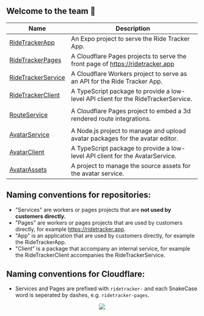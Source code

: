 ## Welcome to the team 🙌
| Name | Description |
| ---- | ----------- |
| [RideTrackerApp](https://github.com/RideTracker/RideTrackerApp) | An Expo project to serve the Ride Tracker App. |
| [RideTrackerPages](https://github.com/RideTracker/RideTrackerPages) | A Cloudflare Pages projects to serve the front page of https://ridetracker.app |
| [RideTrackerService](https://github.com/RideTracker/RideTrackerService) | A Cloudflare Workers project to serve as an API for the Ride Tracker App. |
| [RideTrackerClient](https://github.com/RideTracker/RideTrackerClient) | A TypeScript package to provide a low-level API client for the RideTrackerService. |
| | |
| [RouteService](https://github.com/RideTracker/RouteService) | A Cloudflare Pages project to embed a 3d rendered route integrations. |
| | |
| [AvatarService](https://github.com/RideTracker/AvatarService) | A Node.js project to manage and upload avatar packages for the avatar editor. |
| [AvatarClient](https://github.com/RideTracker/AvatarClient) | A TypeScript package to provide a low-level API client for the AvatarService. |
| [AvatarAssets](https://github.com/RideTracker/AvatarAssets) | A project to manage the source assets for the avatar service. |

## Naming conventions for repositories:
- "Services" are workers or pages projects that are **not used by customers directly.**
- "Pages" are workers or pages projects that are used by customers directly, for example https://ridetracker.app.
- "App" is an application that are used by customers directly, for example the RideTrackerApp.
- "Client" is a package that accompany an internal service, for example the RideTrackerClient accompanies the RideTrackerService.

## Naming conventions for Cloudflare:
- Services and Pages are prefixed with `ridetracker-` and each SnakeCase word is seperated by dashes, e.g. `ridetracker-pages`.

<p align="center">
  <img src="[https://github.com/RideTracker/.github-private/assets/78360666/bafaf065-e7ef-40e2-a475-5dbc5ae540a5](https://github.com/RideTracker/.github-private/assets/78360666/7602c7e9-9a73-48bb-857c-3027edf44b0d)">
</p>

<!--

**Here are some ideas to get you started:**

🙋‍♀️ A short introduction - what is your organization all about?
👀 Contribution guidelines - how do team members dive in?
👩‍💻 Useful resources - where do you keep your docs? Is there anything else the team should know?
🍪 Fun facts - what is your team's favorite snack?
🧙 Remember, you can do mighty things with the power of [Markdown](https://docs.github.com/github/writing-on-github/getting-started-with-writing-and-formatting-on-github/basic-writing-and-formatting-syntax)
-->
